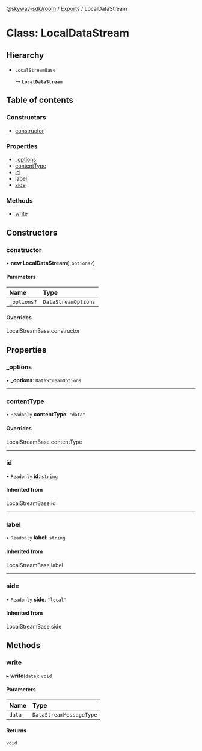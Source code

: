 [@skyway-sdk/room](../README.md) / [Exports](../modules.md) / LocalDataStream

# Class: LocalDataStream

## Hierarchy

- `LocalStreamBase`

  ↳ **`LocalDataStream`**

## Table of contents

### Constructors

- [constructor](LocalDataStream.md#constructor)

### Properties

- [\_options](LocalDataStream.md#_options)
- [contentType](LocalDataStream.md#contenttype)
- [id](LocalDataStream.md#id)
- [label](LocalDataStream.md#label)
- [side](LocalDataStream.md#side)

### Methods

- [write](LocalDataStream.md#write)

## Constructors

### constructor

• **new LocalDataStream**(`_options?`)

#### Parameters

| Name | Type |
| :------ | :------ |
| `_options?` | `DataStreamOptions` |

#### Overrides

LocalStreamBase.constructor

## Properties

### \_options

• **\_options**: `DataStreamOptions`

___

### contentType

• `Readonly` **contentType**: ``"data"``

#### Overrides

LocalStreamBase.contentType

___

### id

• `Readonly` **id**: `string`

#### Inherited from

LocalStreamBase.id

___

### label

• `Readonly` **label**: `string`

#### Inherited from

LocalStreamBase.label

___

### side

• `Readonly` **side**: ``"local"``

#### Inherited from

LocalStreamBase.side

## Methods

### write

▸ **write**(`data`): `void`

#### Parameters

| Name | Type |
| :------ | :------ |
| `data` | `DataStreamMessageType` |

#### Returns

`void`
